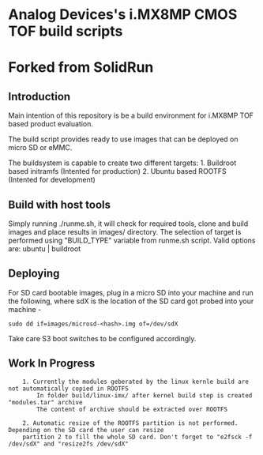 # Analog Devices's i.MX8MP CMOS TOF build scripts
# Forked from SolidRun

## Introduction
Main intention of this repository is be a build environment for i.MX8MP TOF based product evaluation.

The build script provides ready to use images that can be deployed on micro SD or eMMC.

The buildsystem is capable to create two different targets:
		1. Buildroot based initramfs (Intented for production)
		2. Ubuntu based ROOTFS (Intented for development)

## Build with host tools
Simply running ./runme.sh, it will check for required tools, clone and build images and place results in images/ directory.
The selection of target is performed using "BUILD_TYPE" variable from runme.sh script. Valid options are: ubuntu | buildroot

## Deploying
For SD card bootable images, plug in a micro SD into your machine and run the following, where sdX is the location of the SD card got probed into your machine -

`sudo dd if=images/microsd-<hash>.img of=/dev/sdX`

Take care S3 boot switches to be configured accordingly.

## Work In Progress
		1. Currently the modules geberated by the linux kernle build are not automatically copied in ROOTFS
			In folder build/linux-imx/ after kernel build step is created "modules.tar" archive
			The content of archive should be extracted over ROOTFS
			
		2. Automatic resize of the ROOTFS partition is not performed. Depending on the SD card the user can resize
		partition 2 to fill the whole SD card. Don't forget to "e2fsck -f /dev/sdX" and "resize2fs /dev/sdX"

